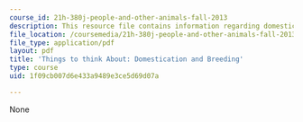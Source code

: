 ```yaml
---
course_id: 21h-380j-people-and-other-animals-fall-2013
description: This resource file contains information regarding domestication and breeding.
file_location: /coursemedia/21h-380j-people-and-other-animals-fall-2013/1f09cb007d6e433a9489e3ce5d69d07a_MIT21H_380F13_read_notes03.pdf
file_type: application/pdf
layout: pdf
title: 'Things to think About: Domestication and Breeding'
type: course
uid: 1f09cb007d6e433a9489e3ce5d69d07a

---
```

None